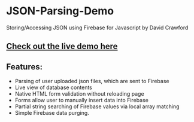 # JSON-Parsing-Demo
Storing/Accessing JSON using Firebase for Javascript by David Crawford

## [Check out the live demo here](https://davealdon.github.io/JSON-Parsing-Demo)

## Features:
- Parsing of user uploaded json files, which are sent to Firebase
- Live view of database contents
- Native HTML form validation without reloading page
- Forms allow user to manually insert data into Firebase
- Partial string searching of Firebase values via local array matching
- Simple Firebase data purging.
